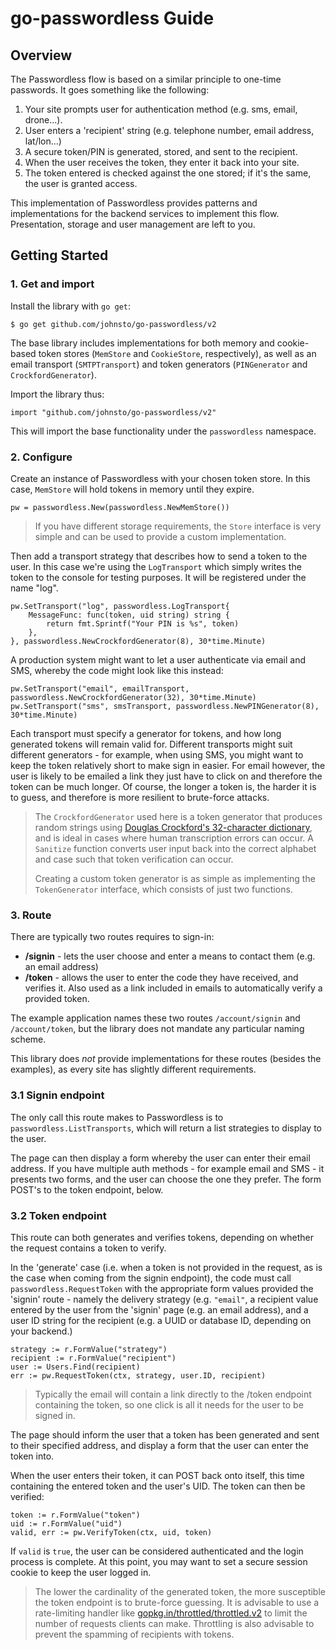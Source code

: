 # go-passwordless Guide

## Overview

The Passwordless flow is based on a similar principle to one-time passwords. It goes something like the following:

1. Your site prompts user for authentication method (e.g. sms, email, drone...).
2. User enters a 'recipient' string (e.g. telephone number, email address, lat/lon...)
3. A secure token/PIN is generated, stored, and sent to the recipient.
5. When the user receives the token, they enter it back into your site.
6. The token entered is checked against the one stored; if it's the same, the user is granted access.

This implementation of Passwordless provides patterns and implementations for the backend services to implement this flow. Presentation, storage and user management are left to you.

## Getting Started

### 1. Get and import
Install the library with `go get`:

    $ go get github.com/johnsto/go-passwordless/v2

The base library includes implementations for both memory and cookie-based token stores (`MemStore` and `CookieStore`, respectively), as well as an email transport (`SMTPTransport`) and token generators (`PINGenerator` and `CrockfordGenerator`).

Import the library thus:

    import "github.com/johnsto/go-passwordless/v2"

This will import the base functionality under the `passwordless` namespace.

### 2. Configure
Create an instance of Passwordless with your chosen token store. In this case, `MemStore` will hold tokens in memory until they expire.

    pw = passwordless.New(passwordless.NewMemStore())

> If you have different storage requirements, the `Store` interface is very simple and can be used to provide a custom implementation.

Then add a transport strategy that describes how to send a token to the user. In this case we're using the `LogTransport` which simply writes the token to the console for testing purposes. It will be registered under the name "log".
    
    pw.SetTransport("log", passwordless.LogTransport{
        MessageFunc: func(token, uid string) string {
            return fmt.Sprintf("Your PIN is %s", token)
        },
    }, passwordless.NewCrockfordGenerator(8), 30*time.Minute)

A production system might want to let a user authenticate via email and SMS, whereby the code might look like this instead:

    pw.SetTransport("email", emailTransport, passwordless.NewCrockfordGenerator(32), 30*time.Minute)
    pw.SetTransport("sms", smsTransport, passwordless.NewPINGenerator(8), 30*time.Minute)

Each transport must specify a generator for tokens, and how long generated tokens will remain valid for. Different transports might suit different generators - for example, when using SMS, you might want to keep the token relatively short to make sign in easier. For email however, the user is likely to be emailed a link they just have to click on and therefore the token can be much longer. Of course, the longer a token is, the harder it is to guess, and therefore is more resilient to brute-force attacks.

> The `CrockfordGenerator` used here is a token generator that produces random strings using [Douglas Crockford's 32-character dictionary](https://en.wikipedia.org/wiki/Base32#Crockford.27s_Base32), and is ideal in cases where human transcription errors can occur. A `Sanitize` function converts user input back into the correct alphabet and case such that token verification can occur.
> 
> Creating a custom token generator is as simple as implementing the `TokenGenerator` interface, which consists of just two functions.

### 3. Route
There are typically two routes requires to sign-in:

* **/signin** - lets the user choose and enter a means to contact them (e.g. an email address)
* **/token** - allows the user to enter the code they have received, and verifies it. Also used as a link included in emails to automatically verify a provided token.

The example application names these two routes `/account/signin` and `/account/token`, but the library does not mandate any particular naming scheme.

This library does _not_ provide implementations for these routes (besides the examples), as every site has slightly different requirements.

### 3.1 Signin endpoint
The only call this route makes to Passwordless is to `passwordless.ListTransports`, which will return a list strategies to display to the user.

The page can then display a form whereby the user can enter their email address. If you have multiple auth methods - for example email and SMS - it presents two forms, and the user can choose the one they prefer. The form POST's to the token endpoint, below.

### 3.2 Token endpoint
This route can both generates and verifies tokens, depending on whether the request contains a token to verify.

In the 'generate' case (i.e. when a token is not provided in the request, as is the case when coming from the signin endpoint), the code must call `passwordless.RequestToken` with the appropriate form values provided the 'signin' route - namely the delivery strategy (e.g. `"email"`, a recipient value entered by the user from the 'signin' page (e.g. an email address), and a user ID string for the recipient (e.g. a UUID or database ID, depending on your backend.)

    strategy := r.FormValue("strategy")
    recipient := r.FormValue("recipient")
    user := Users.Find(recipient)
    err := pw.RequestToken(ctx, strategy, user.ID, recipient)

> Typically the email will contain a link directly to the /token endpoint containing the token, so one click is all it needs for the user to be signed in.

The page should inform the user that a token has been generated and sent to their specified address, and display a form that the user can enter the token into.

When the user enters their token, it can POST back onto itself, this time containing the entered token and the user's UID. The token can then be verified:

    token := r.FormValue("token")
    uid := r.FormValue("uid")
    valid, err := pw.VerifyToken(ctx, uid, token)

If `valid` is `true`, the user can be considered authenticated and the login process is complete. At this point, you may want to set a secure session cookie to keep the user logged in.

> The lower the cardinality of the generated token, the more susceptible the token endpoint is to brute-force guessing. It is advisable to use a rate-limiting handler like [gopkg.in/throttled/throttled.v2](gopkg.in/throttled/throttled.v2) to limit the number of requests clients can make. Throttling is also advisable to prevent the spamming of recipients with tokens.

